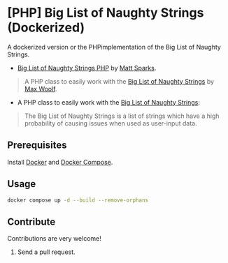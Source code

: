 # [PHP] Big List of Naughty Strings (Dockerized)

A dockerized version or the PHPimplementation of the Big List of Naughty Strings.

- [Big List of Naughty Strings PHP](https://github.com/minimaxir/big-list-of-naughty-strings) by [Matt Sparks](https://developmentmatt.com/).

> A PHP class to easily work with the [Big List of Naughty Strings](https://github.com/minimaxir/big-list-of-naughty-strings) by [Max Woolf](https://minimaxir.com/).


- A PHP class to easily work with the [Big List of Naughty Strings](https://github.com/minimaxir/big-list-of-naughty-strings):

> The Big List of Naughty Strings is a list of strings which have a high probability of causing issues when used as user-input data.



## Prerequisites

Install [Docker](https://docs.docker.com/engine/install/) and [Docker Compose](https://docs.docker.com/engine/install/).


## Usage

```bash
docker compose up -d --build --remove-orphans 
```

## Contribute

Contributions are very welcome!

1. Send a pull request.